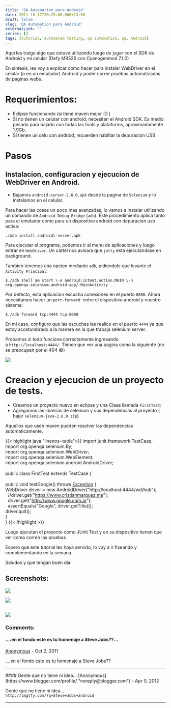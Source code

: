 ```yaml
---
title: 'QA Automation para Android'
date: 2011-10-17T20:29:00.006+13:00
draft: false
slug: 'QA Automation para Android'
externalLink: ""
series: []
tags: [tutorial, automated testing, qa automation, qa, Android]
---
```


Aqui les traigo algo que estuve utilizando luego de jugar con el SDK de Android y mi celular (Defy MB525 con Cyanogenmod 7.1.0)  

En sintesis, les voy a explicar como hacer para instalar WebDriver en el celular (o en un emulador) Android y poder correr pruebas automatizadas de paginas webs.  

# Requerimientos:  
  
- Eclipse funcionando (si tiene maven mejor :D )
- Si no tienen un celular con android, necesitan el Android SDK. Es medio pesado para bajarlo con todas las tools y plataforms, aproximadamente 1.9Gb.
- Si tienen un celu con android, recuerden habiltar la depuracion USB 

# Pasos 

## Instalacion, configuracion y ejecucion de WebDriver en Android.

- Bajamos `android-server-2.6.0.apk` desde la pagina de `Selenium` y lo instalamos en el celular.

Para hacer las cosas un poco mas avanzadas, lo vamos a instalar utilizando un comando de `Android Debug Bridge` (`adb`). Este procedimiento aplica tanto para el emulador como para un dispositivo android con depuracion usb activa:

```
./adb install android\-server.apk
```

Para ejecutar el programa, podemos ir al menu de aplicaciones y luego entrar en `WebDriver`. Un cartel nos avisara que `jetty` esta ejecutandose en background.

Tambien tenemos una opcion mediante `adb`, pidiendole que levante el `Activity Principal`:

```
$./adb shell am start \-a android.intent.action.MAIN \-n org.openqa.selenium.android.app/.MainActivity
```

Por defecto, esta aplicacion escucha conexiones en el puerto `8080`. Ahora necesitamos hacer un `port-forward`  entre el dispositivo android y nuestro sistema:
        
```
$./adb forward tcp:4444 tcp:8080
```

En mi caso, configuro que las escuchas las realice en el puerto `4444` ya que estoy acostumbrado a la manera en la que trabaja selenium server.

Probamos si todo funciona correctamente ingresando a `http://localhost:4444/`. Tienen que ver una pagina como la siguiente (no se preocupen por el 404 :smile:)

[![](http://3.bp.blogspot.com/-Wq9VR-1Y8Rs/TpvLBKf2N8I/AAAAAAAAJsc/RCCv3SOTxOM/s400/screenshot12.png)](http://3.bp.blogspot.com/-Wq9VR-1Y8Rs/TpvLBKf2N8I/AAAAAAAAJsc/RCCv3SOTxOM/s1600/screenshot12.png)

# Creacion y ejecucion de un proyecto de tests.

- Creamos un proyecto nuevo en eclipse y una Clase llamada `FirstTest`:
- Agregamos las librerias de selenium y sus dependencias al proyecto ( bajar `selenium-java-2.8.0.zip`)

Aquellos que usen maven pueden resolver las dependencias automaticamente. 
  
{{< highlight java "linenos=table">}}
import junit.framework.TestCase;  
import org.openqa.selenium.By;  
import org.openqa.selenium.WebDriver;  
import org.openqa.selenium.WebElement;  
import org.openqa.selenium.android.AndroidDriver;  
   
public class FirstTest extends TestCase {  
   
 public void testGoogle() throws [Exception](http://java.sun.com/j2se/%3Cspan%20style=) {  
  WebDriver driver = new AndroidDriver("http://localhost:4444/wd/hub");  
   //driver.get("https://www.cristianmarquez.me");  
   driver.get("http://www.google.com.ar");  
   assertEquals("Google",  driver.getTitle());  
  driver.quit();  
 }  
}
{{< /highlight >}}

Luego ejecutan el proyecto como JUnit Test y en su dispositivo tienen que ver como corren las pruebas  
  
Espero que este tutorial les haya servido, lo voy a ir fixeando y complementando en la semana.  

Saludos y que tengan buen dia!

## Screenshots:

[![](http://2.bp.blogspot.com/-0l8OWsdmrjg/TpvYK3E9TOI/AAAAAAAAJss/t9LJrF7OsVY/s400/screenshot14.png)](http://2.bp.blogspot.com/-0l8OWsdmrjg/TpvYK3E9TOI/AAAAAAAAJss/t9LJrF7OsVY/s1600/screenshot14.png)

[![](http://1.bp.blogspot.com/-_9yzQ98GCu8/TpvYLS9OlbI/AAAAAAAAJs0/HO3r8f8tYA8/s400/screenshot-1318836147591.png)](http://1.bp.blogspot.com/-_9yzQ98GCu8/TpvYLS9OlbI/AAAAAAAAJs0/HO3r8f8tYA8/s1600/screenshot-1318836147591.png)

[![](http://4.bp.blogspot.com/-EGR7ZXEY83M/TpvZLGsFVJI/AAAAAAAAJs8/cxqQhEQVOMY/s320/screenshot15.png)](http://4.bp.blogspot.com/-EGR7ZXEY83M/TpvZLGsFVJI/AAAAAAAAJs8/cxqQhEQVOMY/s1600/screenshot15.png)
---
### Comments:
#### ....en el fondo este es tu homenaje a Steve Jobs??...
[Anonymous](https://www.blogger.com/profile/ "noreply@blogger.com") - <time datetime="2011-10-18T17:44:58.327+13:00">Oct 2, 2011</time>

....en el fondo este es tu homenaje a Steve Jobs??
<hr />
#### Gente que no tiene ni idea...  
[Anonymous](https://www.blogger.com/profile/ "noreply@blogger.com") - <time datetime="2012-04-09T08:31:55.624+12:00">Apr 0, 2012</time>

Gente que no tiene ni idea...  
`http://lmgtfy.com/?q=Steve+Jobs+android`
<hr />

